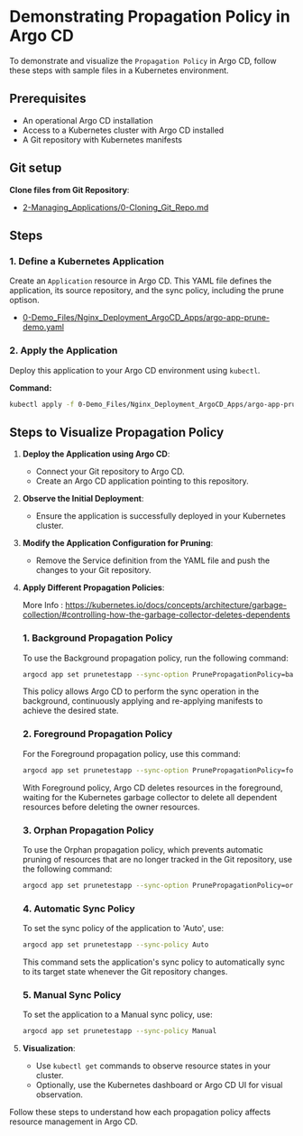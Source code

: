 
# Demonstrating Propagation Policy in Argo CD

To demonstrate and visualize the `Propagation Policy` in Argo CD, follow these steps with sample files in a Kubernetes environment.

## Prerequisites
- An operational Argo CD installation
- Access to a Kubernetes cluster with Argo CD installed
- A Git repository with Kubernetes manifests

## Git setup
**Clone files from Git Repository**:
   - [2-Managing_Applications/0-Cloning_Git_Repo.md](https://github.com/SMACAcademy/ArgoCD-Complete-Master-Course/blob/main/2-Managing_Applications/0-Cloning_Git_Repo.md)

## Steps

### 1. Define a Kubernetes Application
Create an `Application` resource in Argo CD. This YAML file defines the application, its source repository, and the sync policy, including the prune optison.

- [0-Demo_Files/Nginx_Deployment_ArgoCD_Apps/argo-app-prune-demo.yaml](https://github.com/SMACAcademy/ArgoCD-Complete-Master-Course/blob/main/0-Demo_Files/Nginx_Deployment_ArgoCD_Apps/argo-app-prune-demo.yaml)

### 2. Apply the Application
Deploy this application to your Argo CD environment using `kubectl`.

**Command:**
```bash
kubectl apply -f 0-Demo_Files/Nginx_Deployment_ArgoCD_Apps/argo-app-prune-demo.yaml
```

## Steps to Visualize Propagation Policy

1. **Deploy the Application using Argo CD**:
   - Connect your Git repository to Argo CD.
   - Create an Argo CD application pointing to this repository.

2. **Observe the Initial Deployment**:
   - Ensure the application is successfully deployed in your Kubernetes cluster.

3. **Modify the Application Configuration for Pruning**:
   - Remove the Service definition from the YAML file and push the changes to your Git repository.

4. **Apply Different Propagation Policies**:


    More Info : https://kubernetes.io/docs/concepts/architecture/garbage-collection/#controlling-how-the-garbage-collector-deletes-dependents

    ### 1. Background Propagation Policy
    To use the Background propagation policy, run the following command:

    ```bash
    argocd app set prunetestapp --sync-option PrunePropagationPolicy=background
    ```
    This policy allows Argo CD to perform the sync operation in the background, continuously applying and re-applying manifests to achieve the desired state.

    ### 2. Foreground Propagation Policy
    For the Foreground propagation policy, use this command:

    ```bash
    argocd app set prunetestapp --sync-option PrunePropagationPolicy=foreground
    ```
    With Foreground policy, Argo CD deletes resources in the foreground, waiting for the Kubernetes garbage collector to delete all dependent resources before deleting the owner resources.

    ### 3. Orphan Propagation Policy
    To use the Orphan propagation policy, which prevents automatic pruning of resources that are no longer tracked in the Git repository, use the following command:

    ```bash
    argocd app set prunetestapp --sync-option PrunePropagationPolicy=orphan
    ```

    ### 4. Automatic Sync Policy
    To set the sync policy of the application to 'Auto', use:

    ```bash
    argocd app set prunetestapp --sync-policy Auto
    ```
    This command sets the application's sync policy to automatically sync to its target state whenever the Git repository changes.

    ### 5. Manual Sync Policy
    To set the application to a Manual sync policy, use:

    ```bash
    argocd app set prunetestapp --sync-policy Manual
    ```

5. **Visualization**:
   - Use `kubectl get` commands to observe resource states in your cluster.
   - Optionally, use the Kubernetes dashboard or Argo CD UI for visual observation.

Follow these steps to understand how each propagation policy affects resource management in Argo CD.
